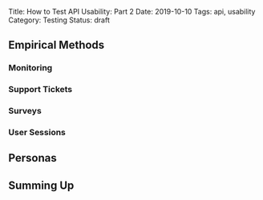 Title: How to Test API Usability: Part 2
Date: 2019-10-10
Tags: api, usability
Category: Testing
Status: draft

## Empirical Methods

### Monitoring

### Support Tickets

### Surveys

### User Sessions

## Personas

## Summing Up


[pdf-structural-analysis]: https://link.springer.com/content/pdf/10.1007%2F978-3-642-34347-6_10.pdf
[bloch]: http://www.cs.bc.edu/~muller/teaching/cs102/s06/lib/pdf/api-design
[ms-constructor]: https://www.cs.cmu.edu/~NatProg/papers/Stylos2007CreateSetCall.pdf
[visual-studio]: https://web.archive.org/web/20190402085549/http://www.drdobbs.com/windows/measuring-api-usability/184405654
[ms-group]: https://pdfs.semanticscholar.org/b936/17a339d2a1dfa167e6700d15e31d813c331c.pdf
